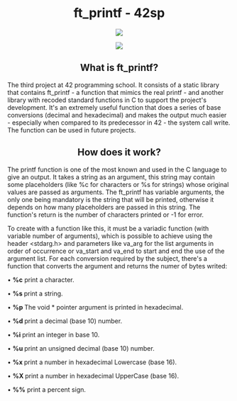 <h1 align="center"> ft_printf - 42sp </h1>


<p align="center"><a href="https://www.42sp.org.br/" target="_blank"><img src="https://img.shields.io/static/v1?label=&message=SP&color=000&style=for-the-badge&logo=42""></a></p>
    
<p align="center"><img src="https://user-images.githubusercontent.com/81205527/157133425-69e61e0d-9051-4733-87cb-844319544a8b.png"> </p>


<h2 align="center" id="what-is-ft-printf"> What is ft_printf? </h2>

The third project at 42 programming school. It consists of a static library that contains ft_printf - a function that mimics the real printf - and another library with recoded standard functions in C to support the project's development. It's an extremely useful function that does a series of base conversions (decimal and hexadecimal) and makes the output much easier - especially when compared to its predecessor in 42 - the system call write. The function can be used in future projects.

<h2 align="center" id="how-does-it-work"> How does it work? </h2>
    
The printf function is one of the most known and used in the C language to give an output.
It takes a string as an argument, this string may contain some placeholders (like %c for characters or %s for strings) whose original values are passed as arguments. The ft_printf has variable arguments, the only one being mandatory is the string that will be printed, otherwise it depends on how many placeholders are passed in this string. The function's return is the number of characters printed or -1 for error.
    
To create with a function like this, it must be a variadic function (with variable number of arguments), which is possible to achieve using the header <stdarg.h> and parameters like va_arg for the list arguments in order of occurrence or va_start and va_end to start and end the use of the argument list.
For each conversion required by the subject, there's a function that converts the argument and returns the numer of bytes writed:
    
• <b>%c</b> print a character.
    
• <b>%s </b>print a string.
    
• <b>%p </b>The void * pointer argument is printed in hexadecimal.
    
• <b>%d </b>print a decimal (base 10) number.
    
• <b>%i </b>print an integer in base 10.
    
• <b>%u </b>print an unsigned decimal (base 10) number.
    
• <b>%x </b>print a number in hexadecimal Lowercase (base 16).

• <b>%X </b>print a number in hexadecimal UpperCase (base 16).
    
• <b>%%</b> print a percent sign.

</div>

